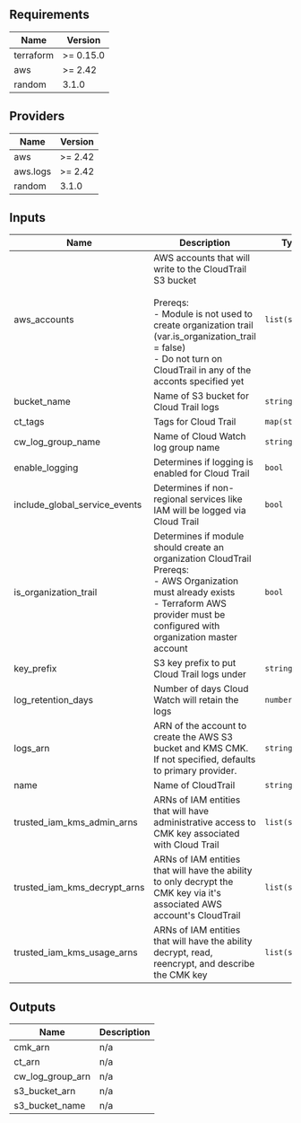 ## Requirements

| Name | Version |
|------|---------|
| terraform | >= 0.15.0 |
| aws | >= 2.42 |
| random | 3.1.0 |

## Providers

| Name | Version |
|------|---------|
| aws | >= 2.42 |
| aws.logs | >= 2.42 |
| random | 3.1.0 |

## Inputs

| Name | Description | Type | Default | Required |
|------|-------------|------|---------|:--------:|
| aws\_accounts | AWS accounts that will write to the CloudTrail S3 bucket<br><br>Prereqs:<br>  - Module is not used to create organization trail (var.is\_organization\_trail = false)<br>  - Do not turn on CloudTrail in any of the acconts specified yet | `list(string)` | `[]` | no |
| bucket\_name | Name of S3 bucket for Cloud Trail logs | `string` | `null` | no |
| ct\_tags | Tags for Cloud Trail | `map(string)` | `{}` | no |
| cw\_log\_group\_name | Name of Cloud Watch log group name | `string` | `"cloudtrail-logs"` | no |
| enable\_logging | Determines if logging is enabled for Cloud Trail | `bool` | `true` | no |
| include\_global\_service\_events | Determines if non-regional services like IAM will be logged via Cloud Trail | `bool` | `true` | no |
| is\_organization\_trail | Determines if module should create an organization CloudTrail <br>Prereqs:<br>  - AWS Organization must already exists<br>  - Terraform AWS provider must be configured with organization master account | `bool` | `false` | no |
| key\_prefix | S3 key prefix to put Cloud Trail logs under | `string` | `null` | no |
| log\_retention\_days | Number of days Cloud Watch will retain the logs | `number` | n/a | yes |
| logs\_arn | ARN of the account to create the AWS S3 bucket and KMS CMK. If not specified, defaults to primary provider. | `string` | `null` | no |
| name | Name of CloudTrail | `string` | n/a | yes |
| trusted\_iam\_kms\_admin\_arns | ARNs of IAM entities that will have administrative access to CMK key associated with Cloud Trail | `list(string)` | n/a | yes |
| trusted\_iam\_kms\_decrypt\_arns | ARNs of IAM entities that will have the ability to only decrypt the CMK key via it's associated AWS account's CloudTrail | `list(string)` | `[]` | no |
| trusted\_iam\_kms\_usage\_arns | ARNs of IAM entities that will have the ability decrypt, read, reencrypt, and describe the CMK key | `list(string)` | `[]` | no |

## Outputs

| Name | Description |
|------|-------------|
| cmk\_arn | n/a |
| ct\_arn | n/a |
| cw\_log\_group\_arn | n/a |
| s3\_bucket\_arn | n/a |
| s3\_bucket\_name | n/a |
